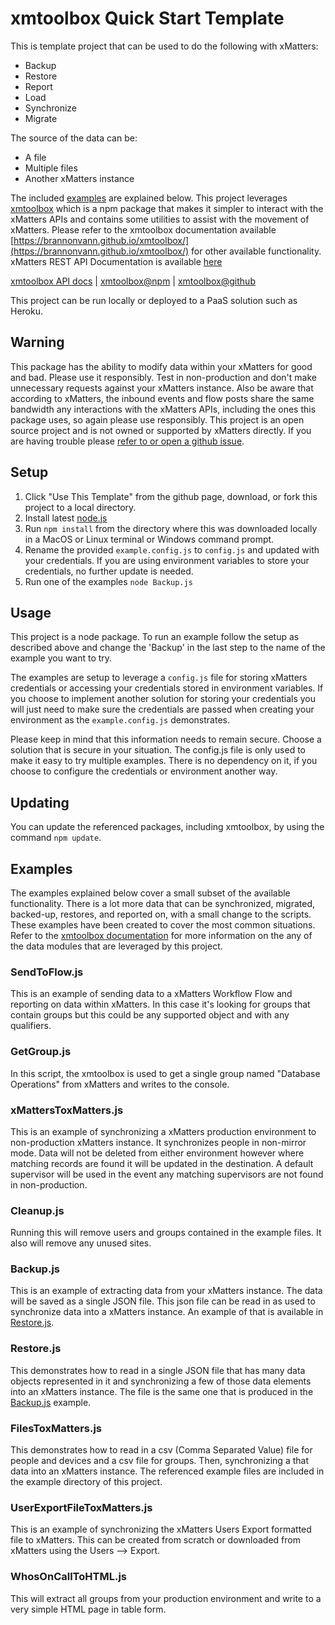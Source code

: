 # xmtoolbox Quick Start Template

This is template project that can be used to do the following with xMatters:

- Backup
- Restore
- Report
- Load
- Synchronize
- Migrate

The source of the data can be:

- A file
- Multiple files
- Another xMatters instance

The included [examples](#Examples) are explained below. This project leverages [xmtoolbox](https://www.npmjs.com/package/xmtoolbox) which is a npm package that makes it simpler to interact with the xMatters APIs and contains some utilities to assist with the movement of xMatters. Please refer to the xmtoolbox documentation available [https://brannonvann.github.io/xmtoolbox/](https://brannonvann.github.io/xmtoolbox/) for other available functionality. xMatters REST API Documentation is available [here](https://help.xmatters.com/xmapi/index.html)

[xmtoolbox API docs](https://brannonvann.github.io/xmtoolbox/index.html) | [xmtoolbox@npm](https://www.npmjs.com/package/xmtoolbox) | [xmtoolbox@github](https://github.com/brannonvann/xmtoolbox)

This project can be run locally or deployed to a PaaS solution such as Heroku.

## Warning

This package has the ability to modify data within your xMatters for good and bad. Please use it responsibly. Test in non-production and don't make unnecessary requests against your xMatters instance. Also be aware that according to xMatters, the inbound events and flow posts share the same bandwidth any interactions with the xMatters APIs, including the ones this package uses, so again please use responsibly. This project is an open source project and is not owned or supported by xMatters directly. If you are having trouble please [refer to or open a github issue](https://github.com/brannonvann/xmtoolbox-quick-start/issues).

## Setup

1. Click "Use This Template" from the github page, download, or fork this project to a local directory.
1. Install latest [node.js](https://nodejs.org/en/download/)
1. Run `npm install` from the directory where this was downloaded locally in a MacOS or Linux terminal or Windows command prompt.
1. Rename the provided `example.config.js` to `config.js` and updated with your credentials. If you are using environment variables to store your credentials, no further update is needed.
1. Run one of the examples `node Backup.js`

## Usage

This project is a node package. To run an example follow the setup as described above and change the 'Backup' in the last step to the name of the example you want to try.

The examples are setup to leverage a `config.js` file for storing xMatters credentials or accessing your credentials stored in environment variables. If you choose to implement another solution for storing your credentials you will just need to make sure the credentials are passed when creating your environment as the `example.config.js` demonstrates.

Please keep in mind that this information needs to remain secure. Choose a solution that is secure in your situation. The config.js file is only used to make it easy to try multiple examples. There is no dependency on it, if you choose to configure the credentials or environment another way.

## Updating

You can update the referenced packages, including xmtoolbox, by using the command `npm update`.

## Examples

The examples explained below cover a small subset of the available functionality. There is a lot more data that can be synchronized, migrated, backed-up, restores, and reported on, with a small change to the scripts. These examples have been created to cover the most common situations. Refer to the [xmtoolbox documentation](https://brannonvann.github.io/xmtoolbox/) for more information on the any of the data modules that are leveraged by this project.

### SendToFlow.js

This is an example of sending data to a xMatters Workflow Flow and reporting on data within xMatters. In this case it's looking for groups that contain groups but this could be any supported object and with any qualifiers.

### GetGroup.js

In this script, the xmtoolbox is used to get a single group named "Database Operations" from xMatters and writes to the console.

### xMattersToxMatters.js

This is an example of synchronizing a xMatters production environment to non-production xMatters instance. It synchronizes people in non-mirror mode. Data will not be deleted from either environment however where matching records are found it will be updated in the destination. A default supervisor will be used in the event any matching supervisors are not found in non-production.

### Cleanup.js

Running this will remove users and groups contained in the example files. It also will remove any unused sites.

### Backup.js

This is an example of extracting data from your xMatters instance. The data will be saved as a single JSON file. This json file can be read in as used to synchronize data into a xMatters instance. An example of that is available in [Restore.js](#restorejs).

### Restore.js

This demonstrates how to read in a single JSON file that has many data objects represented in it and synchronizing a few of those data elements into an xMatters instance. The file is the same one that is produced in the [Backup.js](#backupjs) example.

### FilesToxMatters.js

This demonstrates how to read in a csv (Comma Separated Value) file for people and devices and a csv file for groups. Then, synchronizing a that data into an xMatters instance. The referenced example files are included in the example directory of this project.

### UserExportFileToxMatters.js

This is an example of synchronizing the xMatters Users Export formatted file to xMatters. This can be created from scratch or downloaded from xMatters using the Users --> Export.

### WhosOnCallToHTML.js

This will extract all groups from your production environment and write to a very simple HTML page in table form.

